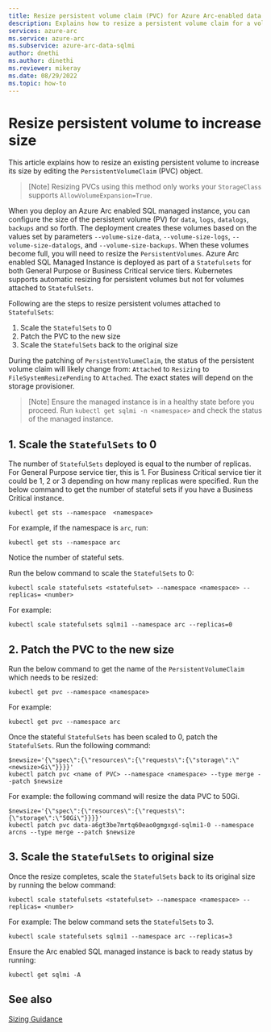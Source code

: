 ```yaml
---
title: Resize persistent volume claim (PVC) for Azure Arc-enabled data services volume
description: Explains how to resize a persistent volume claim for a volume used for Azure Arc-enabled data services.
services: azure-arc
ms.service: azure-arc
ms.subservice: azure-arc-data-sqlmi
author: dnethi
ms.author: dinethi
ms.reviewer: mikeray
ms.date: 08/29/2022
ms.topic: how-to
---
```


# Resize persistent volume to increase size

This article explains how to resize an existing persistent volume to increase its size by editing the `PersistentVolumeClaim` (PVC) object. 

> [Note]
> Resizing PVCs using this method only works your `StorageClass` supports `AllowVolumeExpansion=True`.

When you deploy an Azure Arc enabled SQL managed instance, you can configure the size of the persistent volume (PV) for `data`, `logs`, `datalogs`, `backups` and so forth. The deployment creates these volumes based on the values set by parameters `--volume-size-data`, `--volume-size-logs`, `--volume-size-datalogs`, and `--volume-size-backups`. When these volumes become full, you will need to resize the `PersistentVolumes`. Azure Arc enabled SQL Managed Instance is deployed as part of a `Statefulsets` for both General Purpose or Business Critical service tiers. Kubernetes supports automatic resizing for persistent volumes but not for volumes attached to `StatefulSets`. 

Following are the steps to resize persistent volumes attached to `StatefulSets`: 

1. Scale the `StatefulSets` to 0
2. Patch the PVC to the new size
3. Scale the `StatefulSets` back to the original size

During the patching of `PersistentVolumeClaim`, the status of the persistent volume claim will likely change from: `Attached` to `Resizing` to `FileSystemResizePending` to `Attached`. The exact states will depend on the storage provisioner. 

> [Note]
> Ensure the managed instance is in a healthy state before you proceed. Run `kubectl get sqlmi -n <namespace>` and check the status of the managed instance.

## 1. Scale the `StatefulSets` to 0

The number of `StatefulSets` deployed is equal to the number of replicas. For General Purpose service tier, this is 1. For Business Critical service tier it could be 1, 2 or 3 depending on how many replicas were specified. Run the below command to get the number of stateful sets if you have a Business Critical instance. 

```console
kubectl get sts --namespace  <namespace>
```

For example, if the namespace is `arc`, run:

```console
kubectl get sts --namespace arc
```

Notice the number of stateful sets. 

Run the below command to scale the `StatefulSets` to 0:

```console
kubectl scale statefulsets <statefulset> --namespace <namespace> --replicas= <number>
```

For example:

```console
kubectl scale statefulsets sqlmi1 --namespace arc --replicas=0
```

## 2. Patch the PVC to the new size

Run the below command to get the name of the `PersistentVolumeClaim` which needs to be resized:

```console
kubectl get pvc --namespace <namespace>
```

For example:

```console
kubectl get pvc --namespace arc
```


Once the stateful `StatefulSets` has been scaled to 0, patch the  `StatefulSets`. Run the following command:

```console
$newsize='{\"spec\":{\"resources\":{\"requests\":{\"storage\":\"<newsize>Gi\"}}}}'
kubectl patch pvc <name of PVC> --namespace <namespace> --type merge --patch $newsize
```

For example: the following command will resize the data PVC to 50Gi. 

```console
$newsize='{\"spec\":{\"resources\":{\"requests\":{\"storage\":\"50Gi\"}}}}'
kubectl patch pvc data-a6gt3be7mrtq60eao0gmgxgd-sqlmi1-0 --namespace arcns --type merge --patch $newsize
```

## 3. Scale the `StatefulSets` to original size

Once the resize completes, scale the `StatefulSets` back to its original size by running the below command:

```console
kubectl scale statefulsets <statefulset> --namespace <namespace> --replicas= <number>
```

For example: The below command sets the `StatefulSets` to 3.

```
kubectl scale statefulsets sqlmi1 --namespace arc --replicas=3
```
Ensure the Arc enabled SQL managed instance is back to ready status by running:

```console
kubectl get sqlmi -A
```

## See also

[Sizing Guidance](sizing-guidance.md)